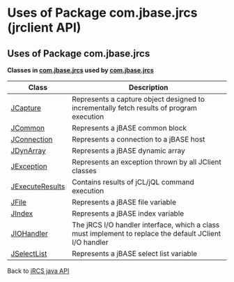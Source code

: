# Uses of Package com.jbase.jrcs (jrclient API)

<PageHeader />

## Uses of Package com.jbase.jrcs

**Classes in [com.jbase.jrcs](./../com.jbase.jrcs-jrclient-api) used by [com.jbase.jrcs](./../com.jbase.jrcs-jrclient-api)**

| Class |  Description |
| --- | --- |
| [JCapture](./../jcapture-jrclient-api) | Represents a capture object designed to incrementally fetch results of program execution |
| [JCommon](./../jcommon-jrclient-api) | Represents a jBASE common block |
| [JConnection](./../jconnection-jrclient-api) | Represents a connection to a jBASE host |
| [JDynArray](./../jdynarray-jrclient-api) | Represents a jBASE dynamic array |
| [JException](./../jexception-jrclient-api) | Represents an exception thrown by all JClient classes |
| [JExecuteResults](./../jexecuteresults-jrclient-api) | Contains results of jCL/jQL command execution |
| [JFile](./../jfile-jrclient-api) | Represents a jBASE file variable |
| [JIndex](./../jindex-jrclient-api) | Represents a jBASE index variable |
| [JIOHandler](./../jiohandler-jrclient-api) | The jRCS I/O handler interface, which a class must implement to replace the default JClient I/O handler |
| [JSelectList](./../jselectlist-jrclient-api) | Represents a jBASE select list variable |

Back to [jRCS java API](./../README.md)

  
<PageFooter />

